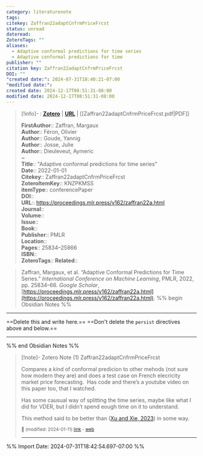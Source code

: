 ```yaml
---
category: literaturenote
tags: 
citekey: Zaffran22adaptCnfrmPriceFrcst
status: unread
dateread: 
ZoteroTags: ""
aliases:
  - Adaptive conformal predictions for time series
  - Adaptive conformal predictions for time
publisher: ""
citation key: Zaffran22adaptCnfrmPriceFrcst
DOI: ""
"created date:": 2024-07-31T18:40:21-07:00
"modified date:": 
created date: 2024-12-17T08:51:31-08:00
modified date: 2024-12-17T08:51:31-08:00
---
```


> [!info]- : [**Zotero**](zotero://select/library/items/KNZPKMSS)   | [**URL**](https://proceedings.mlr.press/v162/zaffran22a.html) | [[Zaffran22adaptCnfrmPriceFrcst.pdf|PDF]]
>
> 
> 
> **FirstAuthor**:: Zaffran, Margaux  
> **Author**:: Féron, Olivier  
> **Author**:: Goude, Yannig  
> **Author**:: Josse, Julie  
> **Author**:: Dieuleveut, Aymeric  
~    
> **Title**:: "Adaptive conformal predictions for time series"  
> **Date**:: 2022-01-01  
> **Citekey**:: Zaffran22adaptCnfrmPriceFrcst  
> **ZoteroItemKey**:: KNZPKMSS  
> **itemType**:: conferencePaper  
> **DOI**::   
> **URL**:: https://proceedings.mlr.press/v162/zaffran22a.html  
> **Journal**::   
> **Volume**::   
> **Issue**::   
> **Book**::   
> **Publisher**:: PMLR  
> **Location**::    
> **Pages**:: 25834–25866  
> **ISBN**::   
> **ZoteroTags**:: 
> **Related**:: 

> Zaffran, Margaux, et al. “Adaptive Conformal Predictions for Time Series.” _International Conference on Machine Learning_, PMLR, 2022, pp. 25834–66. _Google Scholar_, [https://proceedings.mlr.press/v162/zaffran22a.html](https://proceedings.mlr.press/v162/zaffran22a.html).
%% begin Obsidian Notes %%
___
==Delete this and write here.==
==Don't delete the `persist` directives above and below.==
___
%% end Obsidian Notes %%

> [!note]- Zotero Note (1)
> Zaffran22adaptCnfrmPriceFrcst
> 
> Compares a kind of conformal predicion to other mehods (not sure how modern they are) and does a test case on French elecricity market price forecasting.  Has code and there’s a youtube video on this paper too, that I watched.
> 
> Has some causual way of splitting the time series, maybe like what I did for VDER, but I didn’t spend eough time on it to understand.
> 
> This method said to be better than ([Xu and Xie, 2023](zotero://select/library/items/QZ94LIBP)) in some way.
> 
> <small>📝️ (modified: 2024-01-11) [link](zotero://select/library/items/FE5P5QCE) - [web](http://zotero.org/users/60638/items/FE5P5QCE)</small>
>  
> ---




%% Import Date: 2024-07-31T18:42:54.697-07:00 %%

